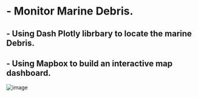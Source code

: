 # - Monitor Marine Debris. 
## - Using Dash Plotly librbary to locate the marine Debris.


## - Using Mapbox to build an interactive map dashboard.
![image](https://user-images.githubusercontent.com/32219409/191816334-29fe2c9b-4216-4a08-884a-e70e8d30f01c.png)
